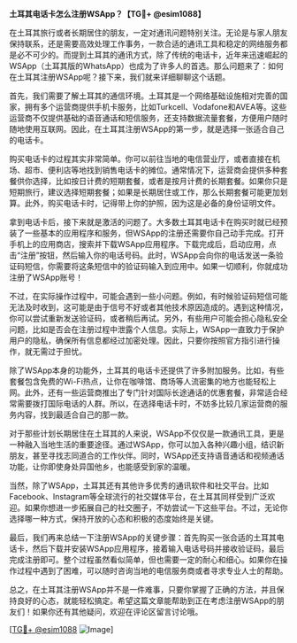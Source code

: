 **土耳其电话卡怎么注册WSApp？【TG💪+ @esim1088】**

在土耳其旅行或者长期居住的朋友，一定对通讯问题特别关注。无论是与家人朋友保持联系，还是需要高效处理工作事务，一款合适的通讯工具和稳定的网络服务都是必不可少的。而提到土耳其的通讯方式，除了传统的电话卡，近年来迅速崛起的WSApp（土耳其版的WhatsApp）也成为了许多人的首选。那么问题来了：如何在土耳其注册WSApp呢？接下来，我们就来详细聊聊这个话题。

首先，我们需要了解土耳其的通信环境。土耳其是一个网络基础设施相对完善的国家，拥有多个运营商提供手机卡服务，比如Turkcell、Vodafone和AVEA等。这些运营商不仅提供基础的语音通话和短信服务，还支持数据流量套餐，方便用户随时随地使用互联网。因此，在土耳其注册WSApp的第一步，就是选择一张适合自己的电话卡。

购买电话卡的过程其实非常简单。你可以前往当地的电信营业厅，或者直接在机场、超市、便利店等地找到销售电话卡的摊位。通常情况下，运营商会提供多种套餐供你选择，比如按日计费的短期套餐，或者是按月计费的长期套餐。如果你只是短期旅行，建议选择短期套餐；如果是长期居住或工作，那么长期套餐可能更加划算。此外，购买电话卡时，记得带上你的护照，因为这是必备的身份证明文件。

拿到电话卡后，接下来就是激活的问题了。大多数土耳其电话卡在购买时就已经预装了一些基本的应用程序和服务，但WSApp的注册还需要你自己动手完成。打开手机上的应用商店，搜索并下载WSApp应用程序。下载完成后，启动应用，点击“注册”按钮，然后输入你的电话号码。此时，WSApp会向你的电话发送一条验证码短信，你需要将这条短信中的验证码输入到应用中。如果一切顺利，你就成功注册了WSApp账号！

不过，在实际操作过程中，可能会遇到一些小问题。例如，有时候验证码短信可能无法及时收到，这可能是由于信号不好或者其他技术原因造成的。遇到这种情况，你可以尝试重新发送验证码，或者稍后再试。另外，有些用户可能会担心隐私安全问题，比如是否会在注册过程中泄露个人信息。实际上，WSApp一直致力于保护用户的隐私，确保所有信息都经过加密处理。因此，只要你按照官方指引进行操作，就无需过于担忧。

除了WSApp本身的功能外，土耳其的电话卡还提供了许多附加服务。比如，有些套餐包含免费的Wi-Fi热点，让你在咖啡馆、商场等人流密集的地方也能轻松上网。此外，还有一些运营商推出了专门针对国际长途通话的优惠套餐，非常适合经常需要拨打国际电话的人群。所以，在选择电话卡时，不妨多比较几家运营商的服务内容，找到最适合自己的那一款。

对于那些计划长期居住在土耳其的人来说，WSApp不仅仅是一款通讯工具，更是一种融入当地生活的重要途径。通过WSApp，你可以加入各种兴趣小组，结识新朋友，甚至寻找志同道合的工作伙伴。同时，WSApp还支持语音通话和视频通话功能，让你即使身处异国他乡，也能感受到家的温暖。

当然，除了WSApp，土耳其还有其他许多优秀的通讯软件和社交平台。比如Facebook、Instagram等全球流行的社交媒体平台，在土耳其同样受到广泛欢迎。如果你想进一步拓展自己的社交圈子，不妨尝试一下这些平台。不过，无论你选择哪一种方式，保持开放的心态和积极的态度始终是关键。

最后，我们再来总结一下注册WSApp的关键步骤：首先购买一张合适的土耳其电话卡，然后下载并安装WSApp应用程序，接着输入电话号码并接收验证码，最后完成注册即可。整个过程虽然看似简单，但也需要一定的耐心和细心。如果你在操作过程中遇到了困难，可以随时咨询当地的电信服务商或者寻求专业人士的帮助。

总之，在土耳其注册WSApp并不是一件难事，只要你掌握了正确的方法，并且保持良好的心态，就能轻松搞定。希望这篇文章能帮助到正在考虑注册WSApp的朋友们！如果你还有其他疑问，欢迎在评论区留言讨论哦。

[[TG💪+ @esim1088](https://t.me/s/esim1088) ![Image](https://i.postimg.cc/4NQfJmqS/Snipaste-2025-05-13-00-14-12.png)]